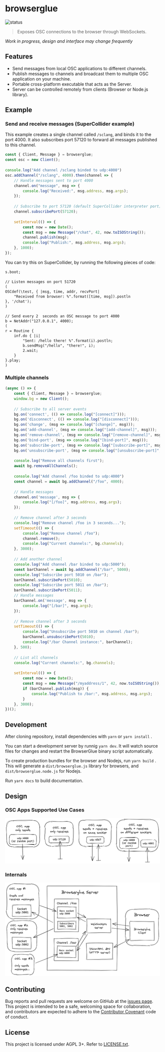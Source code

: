 # browserglue

![status](https://github.com/munshkr/browserglue/actions/workflows/main.yml/badge.svg)

> Exposes OSC connections to the browser through WebSockets.

*Work in progress, design and interface may change frequently*

## Features

* Send messages from local OSC applications to different channels.
* Publish messages to channels and broadcast them to multiple OSC application on your machine.
* Portable cross-platform executable that acts as the Server.
* Server can be controlled remotely from clients (Browser or Node.js library).

## Example

### Send and receive messages (SuperCollider example)

This example creates a single channel called `/sclang`, and binds it to the port
4000. It also subscribes port 57120 to forward all messages published to this
channel.

```javascript
const { Client, Message } = browserglue;
const osc = new Client();

console.log("Add channel /sclang binded to udp:4000")
osc.addChannel("/sclang", 4000).then(channel => {
    // Handle messages sent to port 4000
    channel.on("message", msg => {
        console.log("Received:", msg.address, msg.args);
    });

    // Subscribe to port 57120 (default SuperCollider interpreter port)
    channel.subscribePort(57120);

    setInterval(() => {
        const now = new Date();
        const msg = new Message("/chat", 42, now.toISOString());
        channel.publish(msg);
        console.log("Publish:", msg.address, msg.args);
    }, 1000);
});
```

You can try this on SuperCollider, by running the following pieces of code:

```smalltalk
s.boot;

// Listen messages on port 51720
(
OSCdef(\test, { |msg, time, addr, recvPort|
	"Received from browser: %".format([time, msg]).postln
}, '/chat');
)

// Send every 2  seconds an OSC message to port 4000
b = NetAddr("127.0.0.1", 4000);
(
r = Routine {
	inf.do { |i|
		"Sent: /hello there! %".format(i).postln;
		b.sendMsg("/hello", "there!", i);
		2.wait;
	}
}.play;
)
```

### Multiple channels

```javascript
(async () => {
    const { Client, Message } = browserglue;
    window.bg = new Client();

    // Subscribe to all server events
    bg.on('connect', (() => console.log("[connect]")));
    bg.on('disconnect', (() => console.log("[disconnect]")));
    bg.on('change', (msg => console.log("[change]", msg)));
    bg.on('add-channel', (msg => console.log("[add-channel]", msg)));
    bg.on('remove-channel', (msg => console.log("[remove-channel]", msg)));
    bg.on('bind-port', (msg => console.log("[bind-port]", msg)));
    bg.on('subscribe-port', (msg => console.log("[subscribe-port]", msg)));
    bg.on('unsubscribe-port', (msg => console.log("[unsubscribe-port]", msg)));

    console.log("Remove all channels first");
    await bg.removeAllChannels();

    console.log("Add channel /foo binded to udp:4000")
    const channel = await bg.addChannel("/foo", 4000);

    // Handle messages
    channel.on('message', msg => {
        console.log("[/foo]", msg.address, msg.args);
    });

    // Remove channel after 3 seconds
    console.log("Remove channel /foo in 3 seconds...");
    setTimeout(() => {
        console.log("Remove channel /foo");
        channel.remove();
        console.log("Current channels:", bg.channels);
    }, 3000);

    // Add another channel
    console.log("Add channel /bar binded to udp:5000");
    const barChannel = await bg.addChannel("/bar", 5000);
    console.log("Subscribe port 5010 on /bar");
    barChannel.subscribePort(5010);
    console.log("Subscribe port 5011 on /bar");
    barChannel.subscribePort(5011);
    // Handle messages
    barChannel.on('message', msg => {
        console.log("[/bar]", msg.args);
    });

    // Remove channel after 3 seconds
    setTimeout(() => {
        console.log("Unsubscribe port 5010 on channel /bar");
        barChannel.unsubscribePort(5010);
        console.log("/bar Channel instance:", barChannel);
    }, 500);

    // List all channels
    console.log("Current channels:", bg.channels);

    setInterval(() => {
        const now = new Date();
        const msg = new Message("/myaddress/1", 42, now.toISOString());
        if (barChannel.publish(msg)) {
            console.log("Publish to /bar:", msg.address, msg.args);
        }
    }, 3000);
})();
```

## Development

After cloning repository, install dependencies with `yarn` or `yarn install` .

You can start a development server by runnig `yarn dev`. It will watch source
files for changes and restart the BrowserGlue binary script automatically.

To create production bundles for the browser and Nodejs, run `yarn build` .
This will generate a `dist/browserglue.js` library for browsers, and
`dist/browserglue.node.js` for Nodejs.

Run `yarn docs` to build documentation.

## Design

### OSC Apps Supported Use Cases

![Diagram: OSC Apps Use Cases](media/osc-apps.png)

### Internals

![Diagram: Internals](media/internals.png)

## Contributing

Bug reports and pull requests are welcome on GitHub at the [issues
page](https://github.com/munshkr/browserglue). This project is intended to be a
safe, welcoming space for collaboration, and contributors are expected to
adhere to the [Contributor Covenant](http://contributor-covenant.org) code of
conduct.

## License

This project is licensed under AGPL 3+. Refer to [LICENSE.txt](LICENSE.txt).
